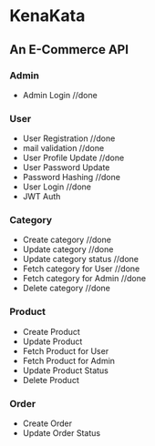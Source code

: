 # KenaKata

## An E-Commerce API


### Admin

* Admin Login //done

### User

* User Registration //done
* mail validation //done
* User Profile Update //done
* User Password Update
* Password Hashing //done
* User Login //done
* JWT Auth

### Category

* Create category //done
* Update category //done
* Update category status //done
* Fetch category for User //done
* Fetch category for Admin //done
* Delete category //done

### Product

* Create Product
* Update Product
* Fetch Product for User
* Fetch Product for Admin
* Update Product Status
* Delete Product

### Order

* Create Order
* Update Order Status
